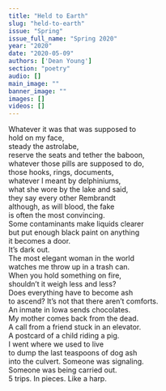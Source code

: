 ```yaml
---
title: "Held to Earth"
slug: "held-to-earth"
issue: "Spring"
issue_full_name: "Spring 2020"
year: "2020"
date: "2020-05-09"
authors: ['Dean Young']
section: "poetry"
audio: []
main_image: ""
banner_image: ""
images: []
videos: []
---
```



Whatever it was that was supposed to  
hold on my face,  
steady the astrolabe,  
reserve the seats and tether the baboon,  
whatever those pills are supposed to do,  
those hooks, rings, documents,  
whatever I meant by delphiniums,  
what she wore by the lake and said,  
they say every other Rembrandt  
although, as will blood, the fake  
is often the most convincing.  
Some contaminants make liquids clearer  
but put enough black paint on anything  
it becomes a door.  
It’s dark out.  
The most elegant woman in the world  
watches me throw up in a trash can.  
When you hold something on fire,  
shouldn’t it weigh less and less?  
Does everything have to become ash  
to ascend? It’s not that there aren’t comforts.  
An inmate in Iowa sends chocolates.  
My mother comes back from the dead.  
A call from a friend stuck in an elevator.  
A postcard of a child riding a pig.  
I went where we used to live  
to dump the last teaspoons of dog ash  
into the culvert. Someone was signaling.  
Someone was being carried out.  
5 trips. In pieces. Like a harp.  

